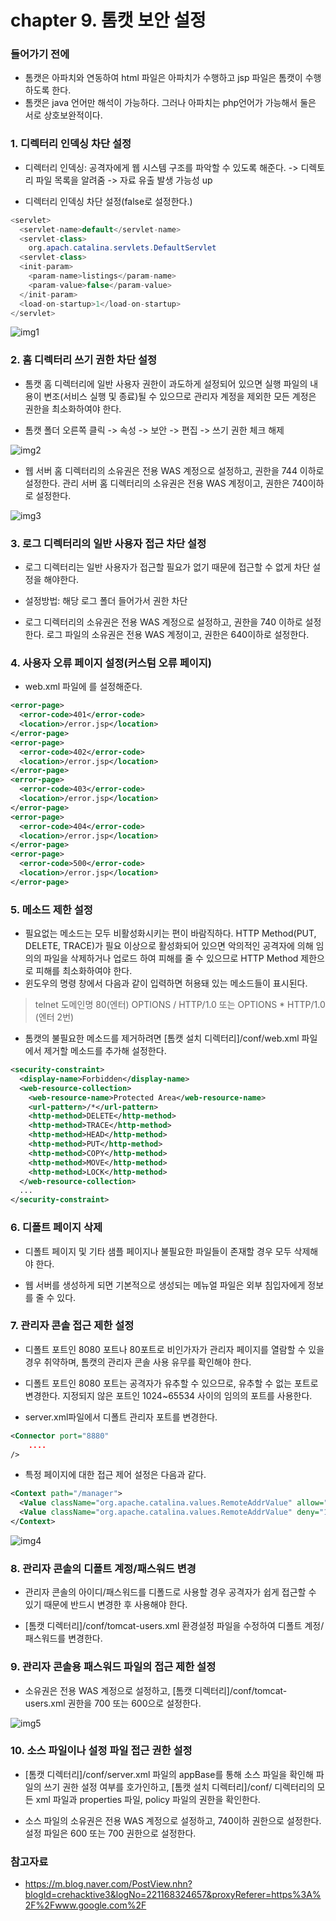 ﻿
# chapter 9. 톰캣 보안 설정

### 들어가기 전에

- 톰캣은 아파치와 연동하여 html 파일은 아파치가 수행하고 jsp 파일은 톰캣이 수행하도록 한다.
- 톰캣은 java 언어만 해석이 가능하다. 그러나 아파치는 php언어가 가능해서 둘은 서로 상호보완적이다.

### 1. 디렉터리 인덱싱 차단 설정

- 디렉터리 인덱싱: 공격자에게 웹 시스템 구조를 파악할 수 있도록 해준다. -> 디렉토리 파일 목록을 알려줌 -> 자료 유출 발생 가능성 up

- 디렉터리 인덱싱 차단 설정(false로 설정한다.)
```java
<servlet>
  <servlet-name>default</servlet-name>
  <servlet-class>
    org.apach.catalina.servlets.DefaultServlet
  <servlet-class>
  <init-param>
    <param-name>listings</param-name>
    <param-value>false</param-value>
  </init-param>
  <load-on-startup>1</load-on-startup>
</servlet>
```

![img1](./img/img1.jpg)


### 2. 홈 디렉터리 쓰기 권한 차단 설정

- 톰캣 홈 디렉터리에 일반 사용자 권한이 과도하게 설정되어 있으면 실행 파일의 내용이 변조(서비스 실행 및 종료)될 수 있으므로 관리자 계정을 제외한 모든 계정은 권한을 최소화하여야 한다.

- 톰캣 폴더 오른쪽 클릭 -> 속성 -> 보안 -> 편집 -> 쓰기 권한 체크 해제

![img2](./img/img2.png)

- 웹 서버 홈 디렉터리의 소유권은 전용 WAS 계정으로 설정하고, 권한을 744 이하로 설정한다. 관리 서버 홈 디렉터리의 소유권은 전용 WAS 계정이고, 권한은 740이하로 설정한다.

![img3](./img/img3.png)

### 3. 로그 디렉터리의 일반 사용자 접근 차단 설정

- 로그 디렉터리는 일반 사용자가 접근할 필요가 없기 때문에 접근할 수 없게 차단 설정을 해야한다.

- 설정방법: 해당 로그 폴더 들어가서 권한 차단

- 로그 디렉터리의 소유권은 전용 WAS 계정으로 설정하고, 권한을 740 이하로 설정한다. 로그 파일의 소유권은 전용 WAS 계정이고, 권한은 640이하로 설정한다.

### 4. 사용자 오류 페이지 설정(커스텀 오류 페이지)

- web.xml 파일에 <error-page>를 설정해준다.

```xml
<error-page>
  <error-code>401</error-code>
  <location>/error.jsp</location>
</error-page>
<error-page>
  <error-code>402</error-code>
  <location>/error.jsp</location>
</error-page>
<error-page>
  <error-code>403</error-code>
  <location>/error.jsp</location>
</error-page>
<error-page>
  <error-code>404</error-code>
  <location>/error.jsp</location>
</error-page>
<error-page>
  <error-code>500</error-code>
  <location>/error.jsp</location>
</error-page>
```

### 5. 메소드 제한 설정

- 필요없는 메소드는 모두 비활성화시키는 편이 바람직하다. HTTP Method(PUT, DELETE, TRACE)가 필요 이상으로 활성화되어 있으면 악의적인 공격자에 의해 임의의 파일을 삭제하거나 업로드 하여 피해를 줄 수 있으므로 HTTP Method 제한으로 피해를 최소화하여야 한다.
- 윈도우의 명령 창에서 다음과 같이 입력하면 허용돼 있는 메소드들이 표시된다.

> telnet 도메인명 80(엔터)
> OPTIONS / HTTP/1.0 또는 OPTIONS * HTTP/1.0 (엔터 2번)

- 톰캣의 불필요한 메소드를 제거하려면 [톰캣 설치 디렉터리]/conf/web.xml 파일에서 제거할 메소드를 추가해 설정한다.

```xml
<security-constraint>
  <display-name>Forbidden</display-name>
  <web-resource-collection>
    <web-resource-name>Protected Area</web-resource-name>
    <url-pattern>/*</url-pattern>
    <http-method>DELETE</http-method>
    <http-method>TRACE</http-method>
    <http-method>HEAD</http-method>
    <http-method>PUT</http-method>
    <http-method>COPY</http-method>
    <http-method>MOVE</http-method>
    <http-method>LOCK</http-method>
  </web-resource-collection>
  ...  
</security-constraint>
```

### 6. 디폴트 페이지 삭제

- 디폴트 페이지 및 기타 샘플 페이지나 불필요한 파일들이 존재할 경우 모두 삭제해야 한다.

- 웹 서버를 생성하게 되면 기본적으로 생성되는 메뉴얼 파일은 외부 침입자에게 정보를 줄 수 있다.

### 7. 관리자 콘솔 접근 제한 설정

- 디폴트 포트인 8080 포트나 80포트로 비인가자가 관리자 페이지를 열람할 수 있을 경우 취약하며, 톰캣의 관리자 콘솔 사용 유무를 확인해야 한다.

- 디폴트 포트인 8080 포트는 공격자가 유추할 수 있으므로, 유추할 수 없는 포트로 변경한다. 지정되지 않은 포트인 1024~65534 사이의 임의의 포트를 사용한다.

- server.xml파일에서 디폴트 관리자 포트를 변경한다.

```xml
<Connector port="8880"
    ....
/>
```

- 특정 페이지에 대한 접근 제어 설정은 다음과 같다.

```xml
<Context path="/manager">
  <Value className="org.apache.catalina.values.RemoteAddrValue" allow="127.0.0.1" / >
  <Value className="org.apache.catalina.values.RemoteAddrValue" deny="192.168.30.*" / >
</Context>
```

![img4](./img/img4.jpg)

### 8. 관리자 콘솔의 디폴트 계정/패스워드 변경

- 관리자 콘솔의 아이디/패스워드를 디폴드로 사용할 경우 공격자가 쉽게 접근할 수 있기 때문에 반드시 변경한 후 사용해야 한다.

- [톰캣 디렉터리]/conf/tomcat-users.xml 환경설정 파일을 수정하여 디폴트 계정/패스워드를 변경한다.

### 9. 관리자 콘솔용 패스워드 파일의 접근 제한 설정

- 소유권은 전용 WAS 계정으로 설정하고, [톰캣 디렉터리]/conf/tomcat-users.xml 권한을 700 또는 600으로 설정한다.

![img5](./img/img5.png)

### 10. 소스 파일이나 설정 파일 접근 권한 설정

- [톰캣 디렉터리]/conf/server.xml 파일의 appBase를 통해 소스 파일을 확인해 파일의 쓰기 권한 설정 여부를 호가인하고, [톰캣 설치 디렉터리]/conf/ 디렉터리의 모든 xml 파일과 properties 파일, policy 파일의 권한을 확인한다.

- 소스 파일의 소유권은 전용 WAS 계정으로 설정하고, 740이하 권한으로 설정한다. 설정 파일은 600 또는 700 권한으로 설정한다.

### 참고자료

- https://m.blog.naver.com/PostView.nhn?blogId=crehacktive3&logNo=221168324657&proxyReferer=https%3A%2F%2Fwww.google.com%2F
